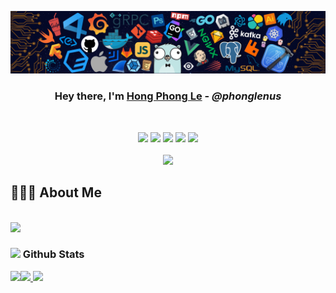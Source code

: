 <p align="center"><img src="https://raw.githubusercontent.com/KevinPatel04/KevinPatel04/master/header.png"></p>

<h3 align="center">Hey there, I'm <a href="">Hong Phong Le</a> - <i>@phonglenus</i> </h3>

<br>
<p align="center">
<a href="mailto:hongphongle115@gmail.com"><img src="https://img.shields.io/badge/-Gmail-D14836?style=for-the-badge&logo=Gmail&logoColor=white"/></a>
<a href="#"><img src="https://img.shields.io/badge/Linkedin-%230077B5.svg?style=for-the-badge&logo=linkedin&logoColor=white"/></a>
<a href="#"><img src="https://img.shields.io/badge/-Facebook-3b5998?style=for-the-badge&logo=facebook&logoColor=white"/></a>
<a href="#"><img src="https://img.shields.io/badge/-Instagram-E4405F?style=for-the-badge&logo=Instagram&logoColor=white"/></a>
<a href="https://www.reddit.com/user/phonglh"><img src="https://img.shields.io/badge/Reddit-%23FF4500.svg?style=for-the-badge&logo=Reddit&logoColor=white"/></a>
<br>
<br>
 
<img src="https://user-images.githubusercontent.com/73097560/115834477-dbab4500-a447-11eb-908a-139a6edaec5c.gif"> 
 
<br>
<div>
    <h2>👨🏻‍💻 About Me</h2>
<br>
</div>

<img src="https://user-images.githubusercontent.com/73097560/115834477-dbab4500-a447-11eb-908a-139a6edaec5c.gif"> 
 
### <img src="https://media.giphy.com/media/cj87CxfRtrUifF3Ryk/giphy.gif" width="25px"> Github Stats
 
<a align="center" href="https://github.com/phonglenus">
  <img height="155em" src="https://github-readme-stats-eight-theta.vercel.app/api?username=phonglenus&show_icons=true&theme=algolia&include_all_commits=true&count_private=true" align="left">
  <img height="155em" src="https://github-readme-streak-stats.herokuapp.com/?user=phonglenus&theme=city_light&hide_border=false">
 <img height="155em" src="https://github-readme-stats-eight-theta.vercel.app/api/top-langs/?username=phonglenus&layout=compact&langs_count=8&theme=algolia">
</a>
